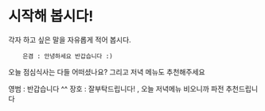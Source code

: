 # 시작해 봅시다!
각자 하고 싶은 말을 자유롭게 적어 봅시다.

        은겸 : 안녕하세요 반갑습니다 :)
        

오늘 점심식사는 다들 어떠셨나요? 그리고 저녁 메뉴도 추천해주세요


영범 : 반갑습니다 ^^
장호 : 잘부탁드립니다! , 오늘 저녁메뉴 비오니까 파전 추천드립니다
